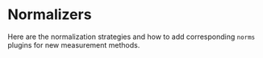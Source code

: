 # Normalizers

Here are the normalization strategies and how to add corresponding `norms` plugins for new measurement methods.
